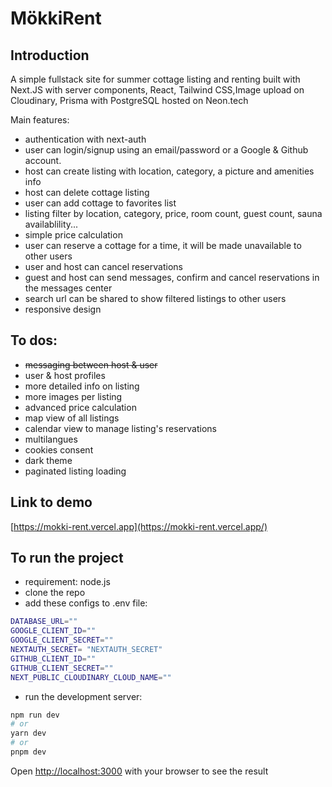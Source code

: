 # MökkiRent

## Introduction

A simple fullstack site for summer cottage listing and renting built with Next.JS with server components, React, Tailwind CSS,Image upload on Cloudinary,  Prisma with PostgreSQL hosted on Neon.tech

Main features:

- authentication with next-auth
- user can login/signup using an email/password or a Google & Github account.
- host can create listing with location, category, a picture and amenities info
- host can delete cottage listing
- user can add cottage to favorites list
- listing filter by location, category, price, room count, guest count, sauna availablility...
- simple price calculation
- user can reserve a cottage for a time, it will be made unavailable to other users
- user and host can cancel reservations
- guest and host can send messages, confirm and cancel reservations in the messages center
- search url can be shared to show filtered listings to other users
- responsive design

## To dos:

- ~~messaging between host & user~~
- user & host profiles
- more detailed info on listing
- more images per listing
- advanced price calculation
- map view of all listings
- calendar view to manage listing's reservations
- multilangues
- cookies consent
- dark theme
- paginated listing loading

## Link to demo

[https://mokki-rent.vercel.app](https://mokki-rent.vercel.app/)


## To run the project

- requirement: node.js
- clone the repo
- add these configs to .env file:

```bash
DATABASE_URL=""
GOOGLE_CLIENT_ID=""
GOOGLE_CLIENT_SECRET=""
NEXTAUTH_SECRET= "NEXTAUTH_SECRET"
GITHUB_CLIENT_ID=""
GITHUB_CLIENT_SECRET=""
NEXT_PUBLIC_CLOUDINARY_CLOUD_NAME=""
```

- run the development server:

```bash
npm run dev
# or
yarn dev
# or
pnpm dev
```

Open [http://localhost:3000](http://localhost:3000) with your browser to see the result